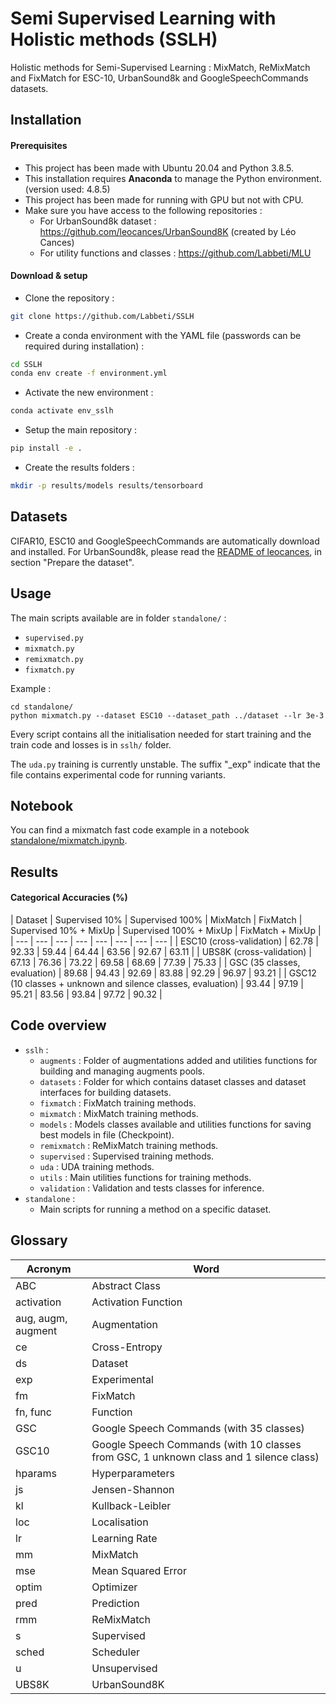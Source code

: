 # Semi Supervised Learning with Holistic methods (SSLH)

Holistic methods for Semi-Supervised Learning : MixMatch, ReMixMatch and FixMatch for ESC-10, UrbanSound8k and GoogleSpeechCommands datasets.

[comment]: <>  (TODO : CIFAR-10 still need to be fixed)

## Installation
#### Prerequisites
- This project has been made with Ubuntu 20.04 and Python 3.8.5.
- This installation requires **Anaconda** to manage the Python environment. (version used: 4.8.5) 
- This project has been made for running with GPU but not with CPU.
- Make sure you have access to the following repositories : 
  - For UrbanSound8k dataset : https://github.com/leocances/UrbanSound8K (created by Léo Cances)
  - For utility functions and classes : https://github.com/Labbeti/MLU

#### Download & setup
- Clone the repository :
```bash
git clone https://github.com/Labbeti/SSLH
```
- Create a conda environment with the YAML file (passwords can be required during installation) :
```bash
cd SSLH
conda env create -f environment.yml
```
- Activate the new environment :
```bash
conda activate env_sslh
```
- Setup the main repository :
```bash
pip install -e .
```
- Create the results folders :
```bash
mkdir -p results/models results/tensorboard
```

## Datasets
CIFAR10, ESC10 and GoogleSpeechCommands are automatically download and installed.
For UrbanSound8k, please read the [README of leocances](https://github.com/leocances/UrbanSound8K/blob/master/README.md#prepare-the-dataset), in section "Prepare the dataset". 

## Usage
The main scripts available are in folder ```standalone/``` :
- ```supervised.py```
- ```mixmatch.py```
- ```remixmatch.py```
- ```fixmatch.py```

Example :
```
cd standalone/
python mixmatch.py --dataset ESC10 --dataset_path ../dataset --lr 3e-3
```

Every script contains all the initialisation needed for start training and the train code and losses is in ```sslh/``` folder.

The ```uda.py``` training is currently unstable.
The suffix "_exp" indicate that the file contains experimental code for running variants.

[comment]: <>  (Mettre uda.py quand il marchera)

## Notebook
You can find a mixmatch fast code example in a notebook [standalone/mixmatch.ipynb](https://github.com/Labbeti/SSL/blob/master/standalone/mixmatch.ipynb).

## Results

#### Categorical Accuracies (%)
[comment]: <> (TODO)
| Dataset | Supervised 10% | Supervised 100% | MixMatch | FixMatch | Supervised 10% + MixUp | Supervised 100% + MixUp | FixMatch + MixUp |
| --- | --- | --- | --- | --- | --- | --- | --- |
| ESC10 (cross-validation) | 62.78 | 92.33 | 59.44 | 64.44 | 63.56 | 92.67 | 63.11 |
| UBS8K (cross-validation) | 67.13 | 76.36 | 73.22 | 69.58 | 68.69 | 77.39 | 75.33 |
| GSC (35 classes, evaluation) | 89.68 | 94.43 | 92.69 | 83.88 | 92.29 | 96.97 | 93.21 |
| GSC12 (10 classes + unknown and silence classes, evaluation) | 93.44 | 97.19 | 95.21 | 83.56 | 93.84 | 97.72 | 90.32 |

## Code overview 
- ```sslh``` :
    - ```augments``` : Folder of augmentations added and utilities functions for building and managing augments pools.
    - ```datasets``` : Folder for which contains dataset classes and dataset interfaces for building datasets.
    - ```fixmatch``` : FixMatch training methods.
    - ```mixmatch``` : MixMatch training methods.
    - ```models``` : Models classes available and utilities functions for saving best models in file (Checkpoint).
    - ```remixmatch``` : ReMixMatch training methods.
    - ```supervised``` : Supervised training methods.
    - ```uda``` : UDA training methods.
    - ```utils``` : Main utilities functions for training methods.
    - ```validation``` : Validation and tests classes for inference.
- ```standalone``` :
    - Main scripts for running a method on a specific dataset.

## Glossary
| Acronym | Word |
| --- | --- |
| ABC | Abstract Class |
| activation | Activation Function |
| aug, augm, augment | Augmentation |
| ce | Cross-Entropy |
| ds | Dataset |
| exp | Experimental |
| fm | FixMatch |
| fn, func | Function |
| GSC | Google Speech Commands (with 35 classes) |
| GSC10 | Google Speech Commands (with 10 classes from GSC, 1 unknown class and 1 silence class) |
| hparams | Hyperparameters |
| js | Jensen-Shannon |
| kl | Kullback-Leibler |
| loc | Localisation |
| lr | Learning Rate |
| mm | MixMatch |
| mse | Mean Squared Error |
| optim | Optimizer |
| pred | Prediction |
| rmm | ReMixMatch |
| s | Supervised |
| sched | Scheduler |
| u | Unsupervised |
| UBS8K | UrbanSound8K |
